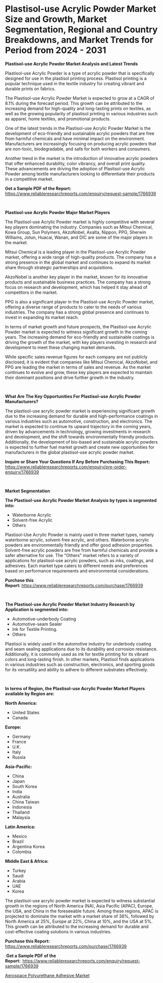<p><h1>Plastisol-use Acrylic Powder Market Size and Growth, Market Segmentation, Regional and Country Breakdowns, and Market Trends for Period from 2024 -  2031</h1></p><p><strong>Plastisol-use Acrylic Powder Market Analysis and Latest Trends</strong></p>
<p><p>Plastisol-use Acrylic Powder is a type of acrylic powder that is specifically designed for use in the plastisol printing process. Plastisol printing is a popular technique used in the textile industry for creating vibrant and durable prints on fabrics.</p><p>The Plastisol-use Acrylic Powder Market is expected to grow at a CAGR of 8.1% during the forecast period. This growth can be attributed to the increasing demand for high-quality and long-lasting prints on textiles, as well as the growing popularity of plastisol printing in various industries such as apparel, home textiles, and promotional products.</p><p>One of the latest trends in the Plastisol-use Acrylic Powder Market is the development of eco-friendly and sustainable acrylic powders that are free from harmful chemicals and have minimal impact on the environment. Manufacturers are increasingly focusing on producing acrylic powders that are non-toxic, biodegradable, and safe for both workers and consumers.</p><p>Another trend in the market is the introduction of innovative acrylic powders that offer enhanced durability, color vibrancy, and overall print quality. These advancements are driving the adoption of Plastisol-use Acrylic Powder among textile manufacturers looking to differentiate their products in a competitive market.</p></p>
<p><strong>Get a Sample PDF of the Report:&nbsp;</strong> <a href="https://www.reliableresearchreports.com/enquiry/request-sample/1766939">https://www.reliableresearchreports.com/enquiry/request-sample/1766939</a></p>
<p>&nbsp;</p>
<p><strong>Plastisol-use Acrylic Powder Major Market Players</strong></p>
<p><p>The Plastisol-use Acrylic Powder market is highly competitive with several key players dominating the industry. Companies such as Mitsui Chemical, Kowa Group, Sun Polymers, AkzoNobel, Axalta, Nippon, PPG, Sherwin Williams, Jotun, Huacai, Wanan, and DIC are some of the major players in the market.</p><p>Mitsui Chemical is a leading player in the Plastisol-use Acrylic Powder market, offering a wide range of high-quality products. The company has a strong presence in the global market and continues to expand its market share through strategic partnerships and acquisitions.</p><p>AkzoNobel is another key player in the market, known for its innovative products and sustainable business practices. The company has a strong focus on research and development, which has helped it stay ahead of competitors in the market.</p><p>PPG is also a significant player in the Plastisol-use Acrylic Powder market, offering a diverse range of products to cater to the needs of various industries. The company has a strong global presence and continues to invest in expanding its market reach.</p><p>In terms of market growth and future prospects, the Plastisol-use Acrylic Powder market is expected to witness significant growth in the coming years. The increasing demand for eco-friendly and sustainable coatings is driving the growth of the market, with key players investing in research and development to meet these changing market demands.</p><p>While specific sales revenue figures for each company are not publicly disclosed, it is evident that companies like Mitsui Chemical, AkzoNobel, and PPG are leading the market in terms of sales and revenue. As the market continues to evolve and grow, these key players are expected to maintain their dominant positions and drive further growth in the industry.</p></p>
<p>&nbsp;</p>
<p><strong>What Are The Key Opportunities For Plastisol-use Acrylic Powder Manufacturers?</strong></p>
<p><p>The plastisol-use acrylic powder market is experiencing significant growth due to the increasing demand for durable and high-performance coatings in various industries such as automotive, construction, and electronics. The market is expected to continue its upward trajectory in the coming years, driven by advancements in technology, growing investments in research and development, and the shift towards environmentally friendly products. Additionally, the development of bio-based and sustainable acrylic powders is expected to further fuel market growth and create new opportunities for manufacturers in the global plastisol-use acrylic powder market.</p></p>
<p><strong>Inquire or Share Your Questions If Any Before Purchasing This Report:</strong> <a href="https://www.reliableresearchreports.com/enquiry/pre-order-enquiry/1766939">https://www.reliableresearchreports.com/enquiry/pre-order-enquiry/1766939</a></p>
<p>&nbsp;</p>
<p><strong>Market Segmentation</strong></p>
<p><strong>The Plastisol-use Acrylic Powder Market Analysis by types is segmented into:</strong></p>
<p><ul><li>Waterborne Acrylic</li><li>Solvent-free Acrylic</li><li>Others</li></ul></p>
<p><p>Plastisol-Use Acrylic Powder is mainly used in three market types, namely waterborne acrylic, solvent-free acrylic, and others. Waterborne acrylic powders are environmentally friendly and offer good adhesion properties. Solvent-free acrylic powders are free from harmful chemicals and provide a safer alternative for use. The "Others" market refers to a variety of applications for plastisol-use acrylic powders, such as inks, coatings, and adhesives. Each market type caters to different needs and preferences based on performance requirements and environmental considerations.</p></p>
<p><strong>Purchase this Report:&nbsp;</strong><a href="https://www.reliableresearchreports.com/purchase/1766939">https://www.reliableresearchreports.com/purchase/1766939</a></p>
<p>&nbsp;</p>
<p><strong>The Plastisol-use Acrylic Powder Market Industry Research by Application is segmented into:</strong></p>
<p><ul><li>Automotive-underbody Coating</li><li>Automotive-seam Sealer</li><li>Ink for Textile Printing.</li><li>Others</li></ul></p>
<p><p>Plastisol is widely used in the automotive industry for underbody coating and seam sealing applications due to its durability and corrosion resistance. Additionally, it is commonly used as ink for textile printing for its vibrant colors and long-lasting finish. In other markets, Plastisol finds applications in various industries such as construction, electronics, and sporting goods for its versatility and ability to adhere to different substrates effectively.</p></p>
<p>&nbsp;</p>
<p><strong>In terms of Region, the Plastisol-use Acrylic Powder Market Players available by Region are:</strong></p>
<p>
    <p> <strong> North America: </strong>
        <ul>
            <li>United States</li>
            <li>Canada</li>
        </ul>
        </p> 
    <p> <strong> Europe: </strong>
        <ul>
            <li>Germany</li>
            <li>France</li>
            <li>U.K.</li>
            <li>Italy</li>
            <li>Russia</li>
        </ul>
        </p> 
    <p> <strong> Asia-Pacific: </strong>
        <ul>
            <li>China</li>
            <li>Japan</li>
            <li>South Korea</li>
            <li>India</li>
            <li>Australia</li>
            <li>China Taiwan</li>
            <li>Indonesia</li>
            <li>Thailand</li>
            <li>Malaysia</li>
        </ul>
        </p> 
    <p> <strong> Latin America: </strong>
        <ul>
            <li>Mexico</li>
            <li>Brazil</li>
            <li>Argentina Korea</li>
            <li>Colombia</li>
        </ul>
        </p> 
    <p> <strong> Middle East & Africa: </strong>
        <ul>
            <li>Turkey</li>
            <li>Saudi</li>
            <li>Arabia</li>
            <li>UAE</li>
            <li>Korea</li>
        </ul>
    </p>
    </p>
<p><p>The plastisol-use acrylic powder market is expected to witness substantial growth in the regions of North America (NA), Asia Pacific (APAC), Europe, the USA, and China in the foreseeable future. Among these regions, APAC is projected to dominate the market with a market share of 38%, followed by North America at 25%, Europe at 22%, China at 10%, and the USA at 5%. This growth can be attributed to the increasing demand for durable and cost-effective coating solutions in various industries.</p></p>
<p><strong>Purchase this Report: </strong><a href="https://www.reliableresearchreports.com/purchase/1766939">https://www.reliableresearchreports.com/purchase/1766939</a></p>
<p>&nbsp;<strong>Get a Sample PDF of the Report:&nbsp;&nbsp;</strong><a href="https://www.reliableresearchreports.com/enquiry/request-sample/1766939">https://www.reliableresearchreports.com/enquiry/request-sample/1766939</a></p>
<p><strong></strong></p>
<p><p><a href="https://github.com/CliffMedina6/Market-Research-Report-List-3/blob/main/aerospace-polyurethane-adhesive-market.md">Aerospace Polyurethane Adhesive Market</a></p></p>